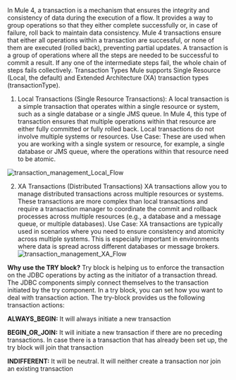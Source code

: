In Mule 4, a transaction is a mechanism that ensures the integrity and consistency of data during the execution of a flow. It provides a way to group operations so that they either complete successfully or, in case of failure, roll back to maintain data consistency. 
Mule 4 transactions ensure that either all operations within a transaction are successful, or none of them are executed (rolled back), preventing partial updates.
A transaction is a group of operations where all the steps are needed to be successful to commit a result. If any one of the intermediate steps fail, the whole chain of steps fails collectively. 
Transaction Types
Mule supports Single Resource (Local, the default) and Extended Architecture (XA) transaction types (transactionType). 
1. Local Transactions (Single Resource Transactions):
  A local transaction is a simple transaction that operates within a single resource or system, such as a single database or a single JMS queue. In Mule 4, this type of transaction ensures that multiple operations within that resource are either fully committed or fully rolled back. Local transactions do not involve multiple systems or resources.
  Use Case: These are used when you are working with a single system or resource, for example, a single database or JMS queue, where the operations within that resource need to be atomic.

![transaction_management_Local_Flow](https://github.com/user-attachments/assets/489be2b2-d9d3-4ca6-98d4-7435f833b8da)

2. XA Transactions (Distributed Transactions)
  XA transactions allow you to manage distributed transactions across multiple resources or systems. These transactions are more complex than local transactions and require a transaction manager to coordinate the commit and rollback processes across multiple resources (e.g., a database and a message queue, or multiple databases).
  Use Case: XA transactions are typically used in scenarios where you need to ensure consistency and atomicity across multiple systems. This is especially important in environments where data is spread across different databases or message brokers.
![transaction_management_XA_Flow](https://github.com/user-attachments/assets/fb0888bf-966c-47b8-999e-194b3895e842)

**Why use the TRY block?**
Try block is helping us to enforce the transaction on the JDBC operations by acting as the initiator of a transaction thread. The JDBC components simply connect themselves to the transaction initiated by the try component.
In a try block, you can set how you want to deal with transaction action.
The try-block provides us the following transaction actions:

**ALWAYS_BEGIN:** It will always initiate a new transaction

**BEGIN_OR_JOIN:** It will initiate a new transaction if there are no preceding transactions. In case there is a transaction that has already been set up, the try block will join that transaction

**INDIFFERENT:** It will be neutral. It will neither create a transaction nor join an existing transaction

